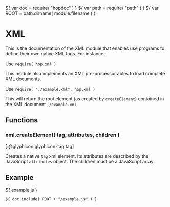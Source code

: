 ${ var doc = require( "hopdoc" ) }
${ var path = require( "path" ) }
${ var ROOT = path.dirname( module.filename ) }

XML
===

This is the documentation of the XML module that enables use programs
to define their own native XML tags. For instance:

Use `require( hop.xml )`

This module also implements an XML pre-processor ables to load complete
XML documents.

Use `require( "./example.xml", hop.xml )`

This will return the root element (as created by `createElement`) contained
in the XML document `./example.xml`.


Functions
---------

### xml.createElement( tag, attributes, children ) ###
[:@glyphicon glyphicon-tag tag]

Creates a native `tag` xml element. Its attributes are described
by the JavaScript `attributes` object. The children must be
a JavaScript array.


Example
-------

${ <span class="label label-info">example.js</span> }

```hopscript
${ doc.include( ROOT + "/example.js" ) }
```
